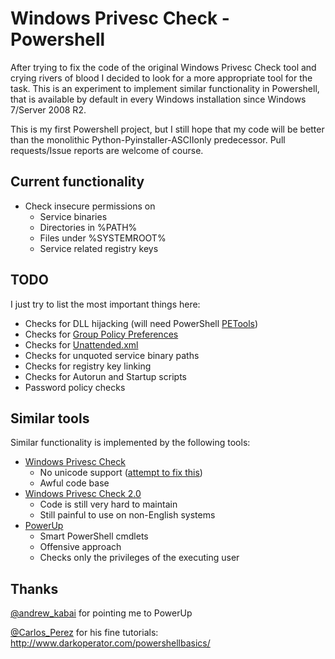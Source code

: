 Windows Privesc Check - Powershell 
==================================

After trying to fix the code of the original Windows Privesc Check tool and crying rivers of blood I decided to look for a more appropriate tool for the task. This is an experiment to implement similar functionality in Powershell, that is available by default in every Windows installation since Windows 7/Server 2008 R2. 

This is my first Powershell project, but I still hope that my code will be better than the monolithic Python-Pyinstaller-ASCIIonly predecessor. Pull requests/Issue reports are welcome of course.

Current functionality
---------------------

* Check insecure permissions on
  * Service binaries
  * Directories in %PATH%
  * Files under %SYSTEMROOT%
  * Service related registry keys

TODO
----

I just try to list the most important things here:

* Checks for DLL hijacking (will need PowerShell [PETools](https://github.com/mattifestation/PowerSploit/tree/master/PETools))
* Checks for [Group Policy Preferences](http://rewtdance.blogspot.hu/2012/06/exploiting-windows-2008-group-policy.html)
* Checks for [Unattended.xml](http://rewtdance.blogspot.hu/2012/11/windows-deployment-services-clear-text.html)
* Checks for unquoted service binary paths
* Checks for registry key linking
* Checks for Autorun and Startup scripts
* Password policy checks

Similar tools
-------------

Similar functionality is implemented by the following tools:

* [Windows Privesc Check](https://code.google.com/p/windows-privesc-check/)
  * No unicode support ([attempt to fix this](https://github.com/silentsignal/wpc))
  * Awful code base
* [Windows Privesc Check 2.0](https://github.com/silentsignal/wpc/tree/wpc-2.0)
  * Code is still very hard to maintain
  * Still painful to use on non-English systems
* [PowerUp](https://github.com/HarmJ0y/PowerUp)
  * Smart PowerShell cmdlets
  * Offensive approach
  * Checks only the privileges of the executing user

Thanks
------

[@andrew\_kabai](https://twitter.com/andrew_kabai) for pointing me to PowerUp

[@Carlos\_Perez](https://twitter.com/Carlos_Perez) for his fine tutorials: http://www.darkoperator.com/powershellbasics/
